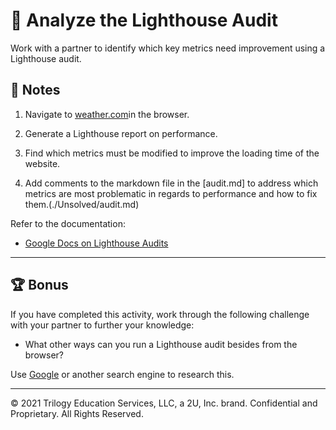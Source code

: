 # 📐 Analyze the Lighthouse Audit

  Work with a partner to identify which key metrics need improvement using a Lighthouse audit. 

  ## 📝 Notes

  1. Navigate to [weather.com](https://weather.com/)in the browser.

  2. Generate a Lighthouse report on performance.
  
  3. Find which metrics must be modified to improve the loading time of the website.

  4. Add comments to the markdown file in the [audit.md] to address which metrics are most problematic in regards to performance and how to fix them.(./Unsolved/audit.md)

  Refer to the documentation:   

  * [Google Docs on Lighthouse Audits](https://developers.google.com/web/tools/lighthouse)

  ---

  ## 🏆 Bonus

If you have completed this activity, work through the following challenge with your partner to further your knowledge:

* What other ways can you run a Lighthouse audit besides from the browser?

Use [Google](https://www.google.com) or another search engine to research this.

---
© 2021 Trilogy Education Services, LLC, a 2U, Inc. brand. Confidential and Proprietary. All Rights Reserved.
